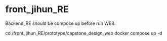 # front_jihun_RE

Backend_RE should be compose up before run WEB.

cd /front_jihun_RE/prototype/capstone_design_web
docker compose up -d

